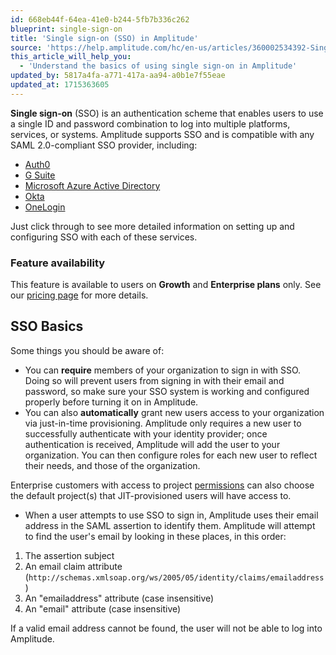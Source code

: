 ```yaml
---
id: 668eb44f-64ea-41e0-b244-5fb7b336c262
blueprint: single-sign-on
title: 'Single sign-on (SSO) in Amplitude'
source: 'https://help.amplitude.com/hc/en-us/articles/360002534392-Single-sign-on-SSO-in-Amplitude'
this_article_will_help_you:
  - 'Understand the basics of using single sign-on in Amplitude'
updated_by: 5817a4fa-a771-417a-aa94-a0b1e7f55eae
updated_at: 1715363605
---
```

**Single sign-on** (SSO) is an authentication scheme that enables users to use a single ID and password combination to log into multiple platforms, services, or systems. Amplitude supports SSO and is compatible with any SAML 2.0-compliant SSO provider, including:

* [Auth0](/admin/single-sign-on/auth-0)
* [G Suite](/admin/single-sign-on/g-suite)
* [Microsoft Azure Active Directory](/admin/single-sign-on/azure-active-directory)
* [Okta](/admin/single-sign-on/okta)
* [OneLogin](/admin/single-sign-on/one-login)

Just click through to see more detailed information on setting up and configuring SSO with each of these services.

### Feature availability

This feature is available to users on **Growth** and **Enterprise plans** only. See our [pricing page](https://amplitude.com/pricing) for more details.

## SSO Basics

Some things you should be aware of:

* You can **require** members of your organization to sign in with SSO. Doing so will prevent users from signing in with their email and password, so make sure your SSO system is working and configured properly before turning it on in Amplitude.
* You can also **automatically** grant new users access to your organization via just-in-time provisioning. Amplitude only requires a new user to successfully authenticate with your identity provider; once authentication is received, Amplitude will add the user to your organization. You can then configure roles for each new user to reflect their needs, and those of the organization.  
  
Enterprise customers with access to project [permissions](/admin/account-management/user-roles-permissions) can also choose the default project(s) that JIT-provisioned users will have access to.

* When a user attempts to use SSO to sign in, Amplitude uses their email address in the SAML assertion to identify them. Amplitude will attempt to find the user's email by looking in these places, in this order:

1. The assertion subject
2. An email claim attribute (`http://schemas.xmlsoap.org/ws/2005/05/identity/claims/emailaddress`)
3. An "emailaddress" attribute (case insensitive)
4. An "email" attribute (case insensitive)

If a valid email address cannot be found, the user will not be able to log into Amplitude.